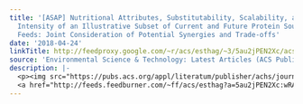 ```yaml
---
title: '[ASAP] Nutritional Attributes, Substitutability, Scalability, and Environmental
  Intensity of an Illustrative Subset of Current and Future Protein Sources for Aquaculture
  Feeds: Joint Consideration of Potential Synergies and Trade-offs'
date: '2018-04-24'
linkTitle: http://feedproxy.google.com/~r/acs/esthag/~3/5au2jPEN2Xc/acs.est.7b05468
source: 'Environmental Science & Technology: Latest Articles (ACS Publications)'
description: |-
  <p><img src="https://pubs.acs.org/appl/literatum/publisher/achs/journals/content/esthag/0/esthag.ahead-of-print/acs.est.7b05468/20180424/images/medium/es-2017-054686_0003.gif" alt="TOC Graphic"/></p><div><cite>Environmental Science & Technology</cite></div><div>DOI: 10.1021/acs.est.7b05468</div><div class="feedflare">
  <a href="http://feeds.feedburner.com/~ff/acs/esthag?a=5au2jPEN2Xc:wRAlupay6fg:yIl2AUoC8zA"><img src="http://feeds.feedburner.com/~ff/acs/esthag?d=yIl2AUoC8zA" border="0"></img></a>
---
```

